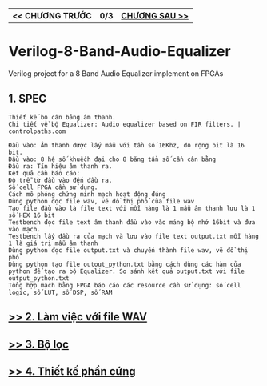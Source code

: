 <table>
    <th>
      << CHƯƠNG TRƯỚC
    </th>
    <th>
      0/3
    </th>
    <th>
      <a href="./chap1.md">CHƯƠNG SAU >></a>
    </th>
</table>

# Verilog-8-Band-Audio-Equalizer
Verilog project for a 8 Band Audio Equalizer implement on FPGAs

## 1. SPEC
```
Thiết kế bộ cân bằng âm thanh. 
Chi tiết về bộ Equalizer: Audio equalizer based on FIR filters. | controlpaths.com

Đầu vào: Âm thanh được lấy mẫu với tần số 16Khz, độ rộng bit là 16 bit.
Đầu vào: 8 hệ số khuếch đại cho 8 băng tần số cần cân bằng
Đầu ra: Tín hiệu âm thanh ra. 
Kết quả cần báo cáo:
Độ trễ từ đầu vào đến đầu ra. 
Số cell FPGA cần sử dụng. 
Cách mô phỏng chứng minh mạch hoạt động đúng
Dùng python đọc file wav, vẽ đồ thị phổ của file wav
Tạo file đầu vào là file text với mỗi hàng là 1 mẫu âm thanh lưu là 1 số HEX 16 bit
Testbench đọc file text âm thanh đầu vào vào mảng bộ nhớ 16bit và đưa vào mạch. 
Testbench lấy đầu ra của mạch và lưu vào file text output.txt mỗi hàng 1 là giá trị mẫu âm thanh 
Dùng python đọc file output.txt và chuyển thành file wav, vẽ đồ thị phổ
Dùng python tạo file outout_python.txt bằng cách dùng các hàm của python để tạo ra bộ Equalizer. So sánh kết quả output.txt với file output_python.txt
Tổng hợp mạch bằng FPGA báo cáo các resource cần sử dụng: số cell logic, số LUT, số DSP, số RAM
```

## <a href="./chap1.md"> >> 2. Làm việc với file WAV</a>

## <a href="./chap2.md"> >> 3. Bộ lọc</a>

## <a href="./chap3.md"> >> 4. Thiết kế phần cứng</a>
